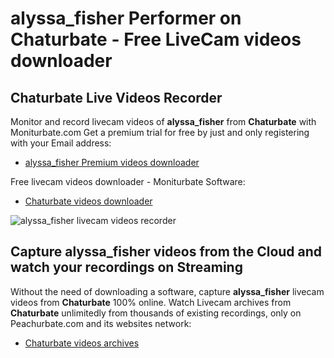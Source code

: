 # alyssa_fisher Performer on Chaturbate - Free LiveCam videos downloader

## Chaturbate Live Videos Recorder

Monitor and record livecam videos of **alyssa_fisher** from **Chaturbate** with Moniturbate.com
Get a premium trial for free by just and only registering with your Email address:
* [alyssa_fisher Premium videos downloader](https://moniturbate.com/request-demo-licence-key.html)

Free livecam videos downloader - Moniturbate Software:
* [Chaturbate videos downloader](https://moniturbate.com/moniturbate-download-software.html)

![alyssa_fisher livecam videos recorder](https://peachurnet.com/templates/moniturbate-software.png)


## Capture alyssa_fisher videos from the Cloud and watch your recordings on Streaming

Without the need of downloading a software, capture **alyssa_fisher** livecam videos from **Chaturbate** 100% online.
Watch Livecam archives from **Chaturbate** unlimitedly from thousands of existing recordings, only on Peachurbate.com and its websites network:
* [Chaturbate videos archives](https://peachurnet.com/)